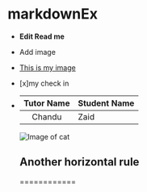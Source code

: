 # markdownEx

* **Edit Read me**

* Add image
* [This is my image](https://www.alleycat.org/wp-content/uploads/2019/03/FELV-cat.jpg)
* [x]my check in
* |Tutor Name| Student Name|
  |:--------:| ------------|
  | Chandu   | Zaid        |

  ![Image of cat](https://www.alleycat.org/wp-content/uploads/2019/03/FELV-cat.jpg)


  ## Another horizontal rule

  
    ============

